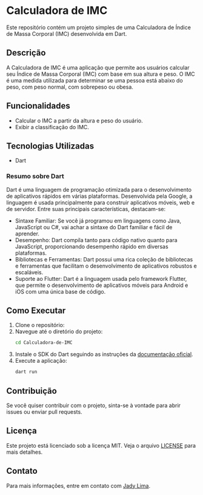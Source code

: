 # Calculadora de IMC

Este repositório contém um projeto simples de uma Calculadora de Índice de Massa Corporal (IMC) desenvolvida em Dart.

## Descrição

A Calculadora de IMC é uma aplicação que permite aos usuários calcular seu Índice de Massa Corporal (IMC) com base em sua altura e peso. O IMC é uma medida utilizada para determinar se uma pessoa está abaixo do peso, com peso normal, com sobrepeso ou obesa.

## Funcionalidades

- Calcular o IMC a partir da altura e peso do usuário.
- Exibir a classificação do IMC.

## Tecnologias Utilizadas

- Dart
### Resumo sobre Dart

Dart é uma linguagem de programação otimizada para o desenvolvimento de aplicativos rápidos em várias plataformas. Desenvolvida pela Google, a linguagem é usada principalmente para construir aplicativos móveis, web e de servidor. Entre suas principais características, destacam-se:
- Sintaxe Familiar: Se você já programou em linguagens como Java, JavaScript ou C#, vai achar a sintaxe do Dart familiar e fácil de aprender.
- Desempenho: Dart compila tanto para código nativo quanto para JavaScript, proporcionando desempenho rápido em diversas plataformas.
- Bibliotecas e Ferramentas: Dart possui uma rica coleção de bibliotecas e ferramentas que facilitam o desenvolvimento de aplicativos robustos e escaláveis.
- Suporte ao Flutter: Dart é a linguagem usada pelo framework Flutter, que permite o desenvolvimento de aplicativos móveis para Android e iOS com uma única base de código.

## Como Executar

1. Clone o repositório:
2. Navegue até o diretório do projeto:
   ```bash
   cd Calculadora-de-IMC
   ```
3. Instale o SDK do Dart seguindo as instruções da [documentação oficial](https://dart.dev/get-dart).
4. Execute a aplicação:
   ```bash
   dart run
   ```

## Contribuição

Se você quiser contribuir com o projeto, sinta-se à vontade para abrir issues ou enviar pull requests.

## Licença

Este projeto está licenciado sob a licença MIT. Veja o arquivo [LICENSE](LICENSE) para mais detalhes.

## Contato

Para mais informações, entre em contato com [Jady Lima](https://github.com/jady-lima).
